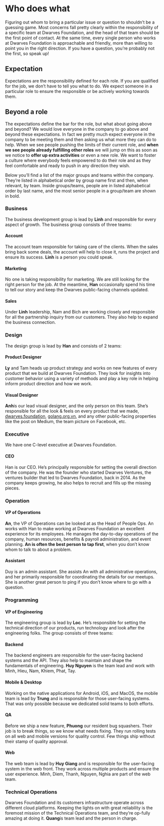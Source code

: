 # Who does what

Figuring out whom to bring a particular issue or question to shouldn’t be a guessing game. Most concerns fall pretty clearly within the responsibility of a specific team at Dwarves Foundation, and the head of that team should be the first point of contact. At the same time, every single person who works at Dwarves Foundation is approachable and friendly, more than willing to point you in the right direction. If you have a question, you’re probably not the first, so speak up!

## Expectation
Expectations are the responsibility defined for each role. If you are qualified for the job, we don’t have to tell you what to do. We expect someone in a particular role to ensure the responsible or be actively working towards them.

## Beyond a role
The expectations define the bar for the role, but what about going above and beyond? We would love everyone in the company to go above and beyond these expectations. In fact we pretty much expect everyone in the company to be meeting them and then asking us what more they can do to help.
When we see people pushing the limits of their current role, and **when we see people already fulfilling other roles** we will jump on this as soon as we notice to **offer up extra activities** or even a new role.
We want to foster a culture where everybody feels empowered to do their role and as they feel comfortable and ready to push in any direction they wish.

Below you’ll find a list of the major groups and teams within the company. They’re listed in alphabetical order by group name first and then, when relevant, by team. Inside groups/teams, people are in listed alphabetical order by last name, and the most senior people in a group/team are shown in bold.

### Business
The business development group is lead by **Linh** and responsible for every aspect of growth. The business group consists of three teams:

#### Account
The account team responsible for taking care of the clients. When the sales bring back some deals, the account will help to close it, runs the project and ensure its success. **Linh** is a person you could speak.

#### Marketing
No one is taking responsibility for marketing. We are still looking for the right person for the job. At the meantime, **Han** occasionally spend his time to tell our story and keep the Dwarves public-facing channels updated.

#### Sales
Under **Linh** leadership, Nam and Bich are working closely and responsible for all the partnership inquiry from our customers. They also help to expand the business connection. 

### Design
The design group is lead by **Han** and consists of 2 teams:

#### Product Designer
**Ly** and Tam heads up product strategy and works on new features of every product that we build at Dwarves Foundation. They look for insights into customer behavior using a variety of methods and play a key role in helping inform product direction and how we work. 

#### Visual Designer
**Anh**is our lead visual designer, and the only person on this team. She’s responsible for all the look & feels on every product that we made, [dwarves.foundation](https://dwarves.foundation), [golang.org.vn](https://golang.org.vn), and any other public-facing properties like the post on Medium, the team picture on Facebook, etc.

### Executive
We have one C-level executive at Dwarves Foundation.
#### CEO
Han is our CEO. He’s principally responsible for setting the overall direction of the company. He was the founder who started Dwarves Ventures, the ventures builder that led to Dwarves Foundation, back in 2014. As the company keeps growing, he also helps to recruit and fills up the missing pieces.

### Operation
#### VP of Operations
**An**, the VP of Operations can be looked at as the Head of People Ops. An works with Han to make working at Dwarves Foundation an excellent experience for its employees. He manages the day-to-day operations of the company, human resources, benefits & payroll administration, and event planning. **An is often the best person to tap first**, when you don’t know whom to talk to about a problem.

#### Assistant
Duy is an admin assistant. She assists An with all administrative operations, and her primarily responsible for coordinating the details for our meetups. She is another great person to ping if you don’t know where to go with a question.

### Programming
#### VP of Engineering
The engineering group is lead by **Loc**. He’s responsible for setting the technical direction of our products, run technology and look after the engineering folks. The group consists of three teams:

#### Backend
The backend engineers are responsible for the user-facing backend systems and the API. They also help to maintain and shape the fundamentals of engineering. **Huy Nguyen** is the team lead and work with Minh, Hieu, Nam, Khiem, Phat, Tay.

#### Mobile & Desktop
Working on the native applications for Android, iOS, and MacOS, the mobile team is lead by **Trung** and is responsible for those user-facing systems. That was only possible because we dedicated solid teams to both efforts. 

#### QA
Before we ship a new feature, **Phuong** our resident bug squashers. Their job is to break things, so we know what needs fixing. They run rolling tests on all web and mobile versions for quality control. Few things ship without their stamp of quality approval.

#### Web
The web team is lead by **Huy Giang** and is responsible for the user-facing system in the web front. They work across multiple products and ensure the user experience. Minh, Diem, Thanh, Nguyen, Nghia are part of the web team.

### Technical Operations
Dwarves Foundation and its customers infrastructure operate across different cloud platforms. Keeping the lights on with great reliability is the foremost mission of the Technical Operations team, and they’re op-fully amazing at doing it. **Quang**is team lead and the person in charge.
